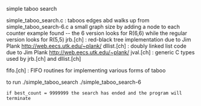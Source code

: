  simple taboo search

 simple_taboo_search.c 	: taboos edges abd walks up from
 simple_taboo_search-6.c  a small graph size by adding a node
			  to each counter example found -- the 6 version
			  looks for R(6,6) while the regular version looks
			  for R(5,5)
 jrb.[ch]	: red-black tree implementation due to Jim Plank
		  http://web.eecs.utk.edu/~plank/
 dllist.[ch]	: doubly linked list code due to Jim Plank
		  http://web.eecs.utk.edu/~plank/
 jval.[ch]	: generic C types used by jrb.[ch] and dllist.[ch]
 
 fifo.[ch]	: FIFO routines for implementing various forms of taboo

 to run
	./simple_taboo_search
	./simple_taboo_search-6

	if best_count = 9999999 the search has ended and the program will
	terminate


